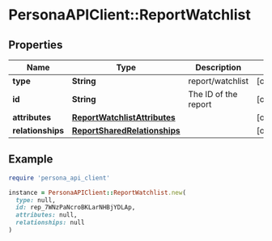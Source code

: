 # PersonaAPIClient::ReportWatchlist

## Properties

| Name | Type | Description | Notes |
| ---- | ---- | ----------- | ----- |
| **type** | **String** | report/watchlist | [optional] |
| **id** | **String** | The ID of the report | [optional] |
| **attributes** | [**ReportWatchlistAttributes**](ReportWatchlistAttributes.md) |  | [optional] |
| **relationships** | [**ReportSharedRelationships**](ReportSharedRelationships.md) |  | [optional] |

## Example

```ruby
require 'persona_api_client'

instance = PersonaAPIClient::ReportWatchlist.new(
  type: null,
  id: rep_7WNzPaNcroBKLarNHBjYDLAp,
  attributes: null,
  relationships: null
)
```

